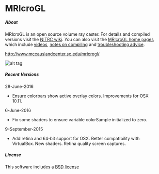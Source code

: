 # MRIcroGL

##### About

MRIcroGL is an open source volume ray caster. For details and compiled versions visit the [NITRC wiki](https://www.nitrc.org/plugins/mwiki/index.php/mricrogl:MainPage). You can also visit the [MRIcroGL home pages](http://www.mccauslandcenter.sc.edu/mricrogl/) which include [videos](http://www.mccauslandcenter.sc.edu/mricrogl/tutorials), [notes on compiling](http://www.mccauslandcenter.sc.edu/mricrogl/source) and [troubleshooting advice](http://www.mccauslandcenter.sc.edu/mricrogl/notes).

http://www.mccauslandcenter.sc.edu/mricrogl/

![alt tag](https://github.com/neurolabusc/MRIcroGL/blob/master/clipping.jpg)

##### Recent Versions

28-June-2016
 - Ensure colorbars show active overlay colors. Improvements for OSX 10.11.

6-June-2016
 - Fix some shaders to ensure variable colorSample initialized to zero.

9-September-2015
 - Add retina and 64-bit support for OSX. Better compatibility with VirtualBox. New shaders. Retina quality screen captures.

##### License

This software includes a [BSD license](https://opensource.org/licenses/BSD-2-Clause)


